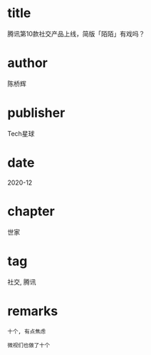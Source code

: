 # title
腾讯第10款社交产品上线，简版「陌陌」有戏吗？

# author
陈桥辉

# publisher
Tech星球

# date
2020-12

# chapter
世家

# tag
社交, 腾讯

# remarks
`十个, 有点焦虑`

`微视们也做了十个`
